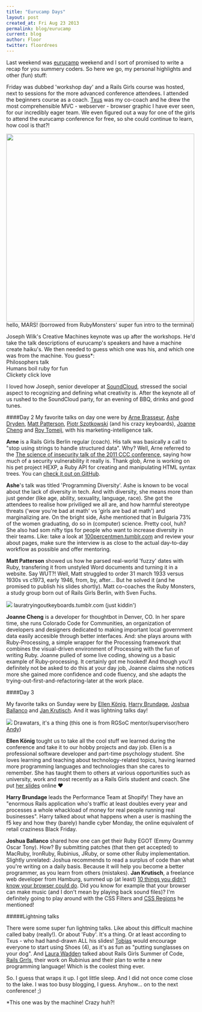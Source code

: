```yaml
---
title: "Eurucamp Days"
layout: post
created_at: Fri Aug 23 2013
permalink: blog/eurucamp
current: blog
author: Floor
twitter: floordrees
---
```

Last weekend was <a href="http://2013.eurucamp.org/">eurucamp</a> weekend and I sort of promised to write a recap for you summery coders. So here we go, my personal highlights and other (fun) stuff:  

Friday was dubbed 'workshop day' and a Rails Girls course was hosted, next to sessions for the more advanced conference attendees. I attended the beginners course as a coach. <a href="http://teams.railsgirlssummerofcode.org/users/57">Txus</a> was my co-coach and he drew the most comprehensible MVC - webserver - browser graphic I have ever seen, for our incredibly eager team. We even figured out a way for one of the girls to attend the eurucamp conference for free, so she could continue to learn, how cool is that?!

<img src="http://farm6.staticflickr.com/5467/9557464936_563b7a2e27.jpg" width="500">
hello, MARS! (borrowed from RubyMonsters' super fun intro to the terminal)

Joseph Wilk's Creative Machines keynote was up after the workshops. He'd take the talk descriptions of eurucamp's speakers and have a machine create haiku's. We then needed to guess which one was his, and which one was from the machine. You guess\*:  
Philosophers talk  
Humans boil ruby for fun  
Clickety click love  

I loved how Joseph, senior developer at [SoundCloud](https://soundcloud.com/), stressed the social aspect to recognizing and defining what creativity is. After the keynote all of us rushed to the SoundCloud party, for an evening of BBQ, drinks and good tunes.

####Day 2
My favorite talks on day one were by <a href="https://twitter.com/plexus">Arne Brasseur</a>, <a href="https://twitter.com/ashedryden">Ashe Dryden</a>, <a href="https://twitter.com/fidothe">Matt Patterson</a>, <a href="https://twitter.com/chastell">Piotr Szotkowski</a> (and his crazy keyboards), <a href="https://twitter.com/joannecheng">Joanne Cheng</a> and <a href="https://twitter.com/roy">Roy Tomeij</a>, with his marketing-intelligence talk.   

**Arne** is a Rails Girls Berlin regular (coach). His talk was basically a call to "stop using strings to handle structured data". Why? Well, Arne referred to the <a href="http://www.youtube.com/watch?v=3kEfedtQVOY">The science of insecurity talk of the 2011 CCC conference</a>, saying how much of a security vulnerability it really is. Thank glob, Arne is working on his pet project HEXP, a Ruby API for creating and manipulating HTML syntax trees. You can <a href="https://github.com/plexus/hexp">check it out on GitHub</a>.

**Ashe**'s talk was titled 'Programming Diversity'. Ashe is known to be vocal about the lack of diversity in tech. And with diversity, she means more than just gender (like age, ability, sexuality, language, race). 
She got the attendees to realise how priviliged we all are, and how harmful stereotype threats ('wow you're bad at math' vs 'girls are bad at math') and marginalizing are. On the bright side, Ashe mentioned that in Bulgaria 73% of the women graduating, do so in (computer) science. Pretty cool, huh? She also had som nifty tips for people who want to increase diversity in their teams. Like: take a look at <a href="http://100percentmen.tumblr.com/">100percentmen.tumblr.com</a> and review your about pages, make sure the interview is as close to the actual day-to-day workflow as possible and offer mentoring. 

**Matt Patterson** showed us how he parsed real-world 'fuzzy' dates with Ruby, transfering it from unstyled Word documents and turning it in a website. Say WUT?! Well, Matt struggled to order 31 march 1933 versus 1930s vs c1973, early 1946, from, by, after... But he solved it (and he promised to publish his slides shortly).
Matt co-coaches the Ruby Monsters, a study group born out of Rails Girls Berlin, with Sven Fuchs.

<img src="http://farm8.staticflickr.com/7301/9557462578_67a294af05.jpg">
lauratryingoutkeyboards.tumblr.com (just kiddin') 

**Joanne Cheng** is a developer for thoughtbot in Denver, CO. In her spare time, she runs Colorado Code for Communities, an organization of developers and designers dedicated to making important local government data easily accesible through better interfaces. And: she plays arouns with Ruby-Processing, a simple wrapper for the Processing framework that combines the visual-driven environment of Processing with the fun of writing Ruby. Joanne pulled of some live coding, showing us a basic example of Ruby-processing. It certainly got me hooked! And though you'll definitely not be asked to do this at your day job, Joanne claims she notices more she gained more confidence and code fluency, and she adapts the trying-out-first-and-refactoring-later at the work place.  

####Day 3

My favorite talks on Sunday were by <a href="https://twitter.com/ellen_koenig">Ellen König</a>, <a href="https://twitter.com/harrybrundage">Harry Brundage</a>, <a href="https://twitter.com/manhattanmetric">Joshua Ballanco</a> and <a href="https://twitter.com/halfbyte">Jan Krutisch</a>. And it was lightning talks day! 

<img src="http://farm6.staticflickr.com/5510/9557462982_c9ecb796ff.jpg">
Drawatars, it's a thing (this one is from RGSoC mentor/supervisor/hero <a href="http://teams.railsgirlssummerofcode.org/users/115">Andy</a>)

**Ellen König** tought us to take all the cool stuff we learned during the conference and take it to our hobby projects and day job. Ellen is a professional software developer and part-time psychology student. She loves learning and teaching about technology-related topics, having learned more programming languages and technologies than she cares to remember. She has taught them to others at various opportunities such as university, work and most recently as a Rails Girls student and coach. She put <a href="http://de.slideshare.net/ellenkoenig/eurucamp-deliberate-practiceellenkoenig">her slides</a> online &hearts;

**Harry Brundage** leads the Performance Team at Shopify! They have an "enormous Rails application who's traffic at least doubles every year and processes a whole whackload of money for real people running real businesses". Harry talked about what happens when a user is mashing the f5 key and how they (barely) handle cyber Monday, the online equivalent of retail craziness Black Friday. 

**Joshua Ballanco** shared how one can get their Ruby EGOT (Emmy Grammy Oscar Tony). How? By submitting patches (that then get accepted) to MacRuby, IronRuby, Rubinius, JRuby, or some other Ruby implementation. Slightly unrelated: Joshua recommends to read a surplus of code than what you're writing on a daily basis. Because it will help you become a better programmer, as you learn from others (mistakes). **Jan Krutisch**, a freelance web developer from Hamburg, summed up (at least) <a href="http://slides.krutisch.de/10_things_you_didnt_know_your_browser_could_do/">10 things you didn't know your browser could do</a>. Did you know for example that your browser can make music (and I don't mean by playing back sound files)? I'm definitely going to play around with the CSS Filters and <a href="http://flippinawesome.org/2013/08/19/responsive-content-using-css-regions">CSS Regions</a> he mentioned!

#####Lightning talks

There were some super fun lightning talks. Like about this difficult machine called baby (really!). Or about 'Fuby'. It's a thing. Or at least according to Txus - who had hand-drawn ALL his slides! <a href="http://twitter.com/pragtob">Tobias</a> would encourage everyone to start using Shoes (4), as it's as fun as "putting sunglasses on your dog".
And <a href="http://twitter.com/laurawadden">Laura Wadden</a> talked about Rails Girls Summer of Code, <a href="http://twitter.com/railsgrrls">Rails Grrls</a>, their work on Rubinius and their plan to write a new programming language! Which is the coolest thing ever.

So. I guess that wraps it up. I got little sleep. And I did not once come close to the lake. I was too busy blogging, I guess. Anyhow... on to the next conference! ;)


\*This one was by the machine! Crazy huh?!
